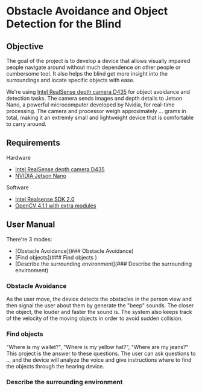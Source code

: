 # Obstacle Avoidance and Object Detection for the Blind 
## Objective
The goal of the project is to develop a device that allows visually impaired people navigate around without much dependence on other people or cumbersome tool. It also helps the blind get more insight into the surroundings and locate specific objects with ease. 

We're using [Intel RealSense depth camera D435](https://www.intelrealsense.com/depth-camera-d435/) for object avoidance and detection tasks. The camera sends images and depth details to Jetson Nano, a powerful microcomputer developed by Nvidia, for real-time processing. The camera and processor weigh approximately ... grams in total, making it an extremly small and lightweight device that is comfortable to carry around. 

## Requirements
Hardware
- [Intel RealSense depth camera D435](https://www.intelrealsense.com/depth-camera-d435/)
- [NVIDIA Jetson Nano](https://www.nvidia.com/en-us/autonomous-machines/embedded-systems/jetson-nano/)

Software 
- [Intel Realsense SDK 2.0](https://github.com/IntelRealSense/librealsense)
- [OpenCV 4.1.1 with extra modules](https://github.com/opencv/opencv)

## User Manual
There're 3 modes:
- [Obstacle Avoidance](### Obstacle Avoidance)
- [Find objects](### Find objects )
- [Describe the surrounding environment](### Describe the surrounding environment)

### Obstacle Avoidance
As the user move, the device detects the obstacles in the person view and then signal the user about them by generate the "beep" sounds. The closer the object, the louder and faster the sound is. The system also keeps track of the velocity of the moving objects in order to avoid sudden collision. 

### Find objects 
"Where is my wallet?", "Where is my yellow hat?", "Where are my jeans?"
This project is the answer to these questions. The user can ask questions to .., and the device will analyze the voice and give instructions where to find the objects through the hearing device.  

### Describe the surrounding environment









